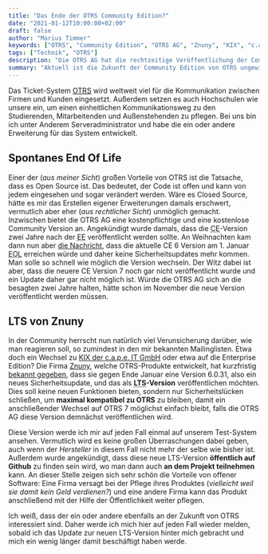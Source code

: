 ```yaml
---
title: "Das Ende der OTRS Community Edition?"
date: "2021-01-12T10:00:00+02:00"
draft: false
author: "Marius Timmer"
keywords: ["OTRS", "Community Edition", "OTRS AG", "Znuny", "KIX", "c.a.p.e. IT GmbH", "Hochschulen"]
tags: ["Technik", "OTRS"]
description: "Die OTRS AG hat die rechtzeitige Veröffentlichung der Community Edition in Version 7 versäumt und damit für viel Aufruhe gesorgt."
summary: "Aktuell ist die Zukunft der Community Edition von OTRS ungewiss. Inzwischen sind die ersten Statements einiger Unternehmen veröffentlicht worden, die vielleicht ein Lichtblick sein könnten."
---
```


Das Ticket-System <abbr title="Open Technology Real Services">[OTRS](https://de.wikipedia.org/wiki/Open_Technology_Real_Services)</abbr> wird weltweit viel für die Kommunikation zwischen Firmen und Kunden eingesetzt. Außerdem setzen es auch Hochschulen wie unsere ein, um einen einheitlichen Kommunikationsweg zu den Studierenden, Mitarbeitenden und Außenstehenden zu pflegen. Bei uns bin ich unter Anderem Serveradministrator und habe die ein oder andere Erweiterung für das System entwickelt.

Spontanes End Of Life
---------------------
Einer der (_aus meiner Sicht_) großen Vorteile von OTRS ist die Tatsache, dass es Open Source ist. Das bedeutet, der Code ist offen und kann von jedem eingesehen und sogar verändert werden. Wäre es Closed Source, hätte es mir das Erstellen eigener Erweiterungen damals erschwert, vermutlich aber eher (_aus rechtlicher Sicht_) unmöglich gemacht. Inzwischen bietet die OTRS AG eine kostenpflichtige und eine kostenlose Community Version an. Angekündigt wurde damals, dass die <abbr title="Community Edition">CE</abbr>-Version zwei Jahre nach der <abbr title="Enterprise Edition">EE</abbr> veröffentlicht werden sollte. An Weihnachten kam dann nun aber [die Nachricht](https://otrs.com/release-notes/attention-security-risk-with-otrs-6/), dass die aktuelle CE 6 Version am 1. Januar <abbr title="End of life">EOL</abbr> erreichen würde und daher keine Sicherheitsupdates mehr kommen. Man solle so schnell wie möglich die Version wechseln. Der Witz dabei ist aber, dass die neuere CE Version 7 noch gar nicht veröffentlicht wurde und ein Update daher gar nicht möglich ist. Würde die OTRS AG sich an die besagten zwei Jahre halten, hätte schon im November die neue Version veröffentlicht werden müssen.

LTS von Znuny
-------------
In der Community herrscht nun natürlich viel Verunsicherung darüber, wie man reagieren soll, so zumindest in den mir bekannten Mailinglisten. Etwa doch ein Wechsel zu [KIX der c.a.p.e. IT GmbH](https://www.kixdesk.com/) oder etwa auf die Enterprise Edition? Die Firma [Znuny](https://www.znuny.com/de), welche OTRS-Produkte entwickelt, hat kurzfristig [bekannt gegeben](https://tcf4de725.emailsys1a.net/mailing/30/3590863/15751305/109/6a296d41c9/index.html), dass sie gegen Ende Januar eine Version 6.0.31, also ein neues Sicherheitsupdate, und das als **<abbr title="Long time support">LTS</abbr>-Version** veröffentlichen möchten. Dies soll keine neuen Funktionen bieten, sondern nur Sicherheitslücken schließen, um **maximal kompatibel zu OTRS** zu bleiben, damit ein anschließender Wechsel auf OTRS 7 möglichst einfach bleibt, falls die OTRS AG diese Version demnächst veröffentlichen wird.

Diese Version werde ich mir auf jeden Fall einmal auf unserem Test-System ansehen. Vermutlich wird es keine großen Überraschungen dabei geben, auch wenn der _Hersteller_ in diesem Fall nicht mehr der selbe wie bisher ist. Außerdem wurde angekündigt, dass diese neue LTS-Version **öffentlich auf Github** zu finden sein wird, wo man dann auch **an dem Projekt teilnehmen** kann. An dieser Stelle zeigen sich sehr schön die Vorteile von offener Software: Eine Firma versagt bei der Pflege ihres Produktes (_vielleicht weil sie damit kein Geld verdienen?_) und eine andere Firma kann das Produkt anschließend mit der Hilfe der Öffentlichkeit weiter pflegen.

Ich weiß, dass der ein oder andere ebenfalls an der Zukunft von OTRS interessiert sind. Daher werde ich mich hier auf jeden Fall wieder melden, sobald ich das Update zur neuen LTS-Version hinter mich gebracht und mich ein wenig länger damit beschäftigt haben werde.
